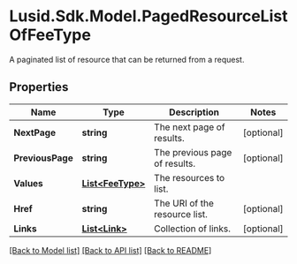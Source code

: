 # Lusid.Sdk.Model.PagedResourceListOfFeeType
A paginated list of resource that can be returned from a request.

## Properties

Name | Type | Description | Notes
------------ | ------------- | ------------- | -------------
**NextPage** | **string** | The next page of results. | [optional] 
**PreviousPage** | **string** | The previous page of results. | [optional] 
**Values** | [**List&lt;FeeType&gt;**](FeeType.md) | The resources to list. | 
**Href** | **string** | The URI of the resource list. | [optional] 
**Links** | [**List&lt;Link&gt;**](Link.md) | Collection of links. | [optional] 

[[Back to Model list]](../README.md#documentation-for-models) [[Back to API list]](../README.md#documentation-for-api-endpoints) [[Back to README]](../README.md)

